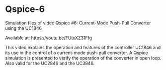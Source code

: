 # Qspice-6

Simulation files of video Qspice #6: Current-Mode Push-Pull Converter using the UC1846

Available at: https://youtu.be/FUtxXZ31Ffg

This video explains the operation and features of the controller UC1846 and its use in the control of a current-mode push-pull converter. A Qspice simulation is presented to verify the operation of the converter in open loop. Also valid for the UC2846 and the UC3846.
